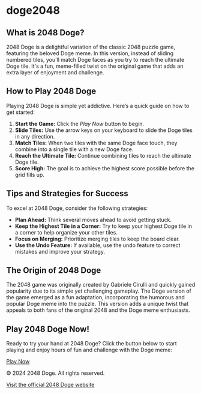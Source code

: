 # doge2048
  <section id="intro">
            <h2>What is 2048 Doge?</h2>
            <p>2048 Doge is a delightful variation of the classic 2048 puzzle game, featuring the beloved Doge meme. In this version, instead of sliding numbered tiles, you'll match Doge faces as you try to reach the ultimate Doge tile. It's a fun, meme-filled twist on the original game that adds an extra layer of enjoyment and challenge.</p>
        </section>

   <section id="gameplay">
            <h2>How to Play 2048 Doge</h2>
            <p>Playing 2048 Doge is simple yet addictive. Here’s a quick guide on how to get started:</p>
            <ol>
                <li><strong>Start the Game:</strong> Click the <em>Play Now</em> button to begin.</li>
                <li><strong>Slide Tiles:</strong> Use the arrow keys on your keyboard to slide the Doge tiles in any direction.</li>
                <li><strong>Match Tiles:</strong> When two tiles with the same Doge face touch, they combine into a single tile with a new Doge face.</li>
                <li><strong>Reach the Ultimate Tile:</strong> Continue combining tiles to reach the ultimate Doge tile.</li>
                <li><strong>Score High:</strong> The goal is to achieve the highest score possible before the grid fills up.</li>
            </ol>
        </section>

  <section id="tips">
            <h2>Tips and Strategies for Success</h2>
            <p>To excel at 2048 Doge, consider the following strategies:</p>
            <ul>
                <li><strong>Plan Ahead:</strong> Think several moves ahead to avoid getting stuck.</li>
                <li><strong>Keep the Highest Tile in a Corner:</strong> Try to keep your highest Doge tile in a corner to help organize your other tiles.</li>
                <li><strong>Focus on Merging:</strong> Prioritize merging tiles to keep the board clear.</li>
                <li><strong>Use the Undo Feature:</strong> If available, use the undo feature to correct mistakes and improve your strategy.</li>
            </ul>
        </section>

  <section id="history">
            <h2>The Origin of 2048 Doge</h2>
            <p>The 2048 game was originally created by Gabriele Cirulli and quickly gained popularity due to its simple yet challenging gameplay. The Doge version of the game emerged as a fun adaptation, incorporating the humorous and popular Doge meme into the puzzle. This version adds a unique twist that appeals to both fans of the original 2048 and the Doge meme enthusiasts.</p>
        </section>

   <section id="play">
            <h2>Play 2048 Doge Now!</h2>
            <p>Ready to try your hand at 2048 Doge? Click the button below to start playing and enjoy hours of fun and challenge with the Doge meme:</p>
            <a href="https://kaloodinaz.github.io/doge2048" class="button">Play Now</a>
        </section>
    </main>

<footer>
        <p>&copy; 2024 2048 Doge. All rights reserved.</p>
        <p><a href="https://kaloodinaz.github.io/doge2048">Visit the official 2048 Doge website</a></p>
    </footer>
